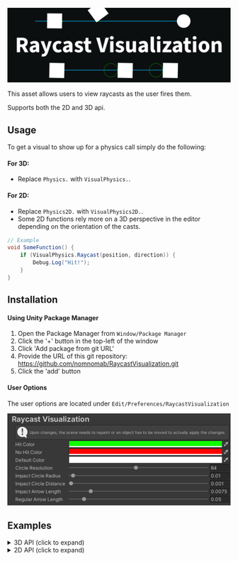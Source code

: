 ![Banner](./Gifs~/banner.png)

This asset allows users to view raycasts as the user fires them.

Supports both the 2D and 3D api.

## Usage
To get a visual to show up for a physics call simply do the following:

#### For 3D:
- Replace `Physics.` with `VisualPhysics.`.

#### For 2D:
- Replace `Physics2D.` with `VisualPhysics2D.`.
- Some 2D functions rely more on a 3D perspective in the editor depending on the orientation of the casts.

```csharp
// Example
void SomeFunction() {
    if (VisualPhysics.Raycast(position, direction)) {
        Debug.Log("Hit!");
    }
}
```

## Installation
#### Using Unity Package Manager
1. Open the Package Manager from `Window/Package Manager`
2. Click the '+' button in the top-left of the window
3. Click 'Add package from git URL'
4. Provide the URL of this git repository: https://github.com/nomnomab/RaycastVisualization.git
5. Click the 'add' button
#### User Options
The user options are located under `Edit/Preferences/RaycastVisualization`

![Settings](./Gifs~/3d/settings.png)

## Examples
<details>
    <summary>3D API (click to expand)</summary>

#### Raycast / Linecast
<img src="./Gifs~/3d/raycast.gif" alt="raycast" width="750"/>

#### RaycastAll / RaycastNonAlloc
<img src="./Gifs~/3d/raycast_all.gif" alt="raycast_all" width="750"/>

#### CapsuleCast
<img src="./Gifs~/3d/capsulecast.gif" alt="capsulecast" width="750"/>

#### CapsuleCastAll / CapsuleCastNonAlloc
<img src="./Gifs~/3d/capsulecast_all.gif" alt="capsulecast_all" width="750"/>

#### CheckCapsule
<img src="./Gifs~/3d/check_capsule.gif" alt="check_capsule" width="750"/>

#### OverlapCapsule / OverlapCapsuleNonAlloc
<img src="./Gifs~/3d/overlap_capsule.gif" alt="overlap_capsule" width="750"/>

#### BoxCast
<img src="./Gifs~/3d/boxcast.gif" alt="boxcast" width="750"/>

#### BoxCastAll / BoxCastNonAlloc
<img src="./Gifs~/3d/boxcast_all.gif" alt="boxcast_all" width="750"/>

#### CheckBox
<img src="./Gifs~/3d/check_box.gif" alt="check_box" width="750"/>

#### OverlapBox / OverlapBoxNonAlloc
<img src="./Gifs~/3d/overlap_box.gif" alt="overlap_box" width="750"/>

#### SphereCast
<img src="./Gifs~/3d/spherecast.gif" alt="spherecast" width="750"/>

#### SphereCastAll / SphereCastNonAlloc
<img src="./Gifs~/3d/spherecast_all.gif" alt="spherecast_all" width="750"/>

#### CheckSphere
<img src="./Gifs~/3d/check_sphere.gif" alt="check_sphere" width="750"/>

#### OverlapSphere / OverlapSphereNonAlloc
<img src="./Gifs~/3d/overlap_sphere.gif" alt="overlap_sphere" width="750"/>

#### Compute Penetration
<img src="./Gifs~/3d/compute_penetration.gif" alt="compute_penetration" width="750"/>

#### Closest Point
<img src="./Gifs~/3d/closest_point.gif" alt="closest_point" width="750"/>
</details>

<details>
    <summary>2D API (click to expand)</summary>

#### Raycast
<img src="./Gifs~/2d/raycast.gif" alt="raycast" width="750"/>

#### RaycastAll / RaycastAll / RaycastNonAlloc
<img src="./Gifs~/2d/raycast_all.gif" alt="raycast_all" width="750"/>

#### CapsuleCast
<img src="./Gifs~/2d/capsulecast.gif" alt="capsulecast" width="750"/>

#### CapsuleCastAll / CapsuleCastAll / CapsuleCastNonAlloc
<img src="./Gifs~/2d/capsulecast_all.gif" alt="capsulecast_all" width="750"/>

#### OverlapCapsule
<img src="./Gifs~/2d/overlap_capsule.gif" alt="overlap_capsule" width="750"/>

#### OverlapCapsuleAll / OverlapCapsuleNonAlloc
<img src="./Gifs~/2d/overlap_capsule_all.gif" alt="overlap_capsule_all" width="750"/>

#### BoxCast
<img src="./Gifs~/2d/boxcast.gif" alt="boxcast" width="750"/>

#### BoxCastAll / BoxCastAll / BoxCastNonAlloc
<img src="./Gifs~/2d/boxcast_all.gif" alt="boxcast_all" width="750"/>

#### OverlapBox
<img src="./Gifs~/2d/overlap_box.gif" alt="overlap_box" width="750"/>

#### OverlapBoxAll / OverlapBoxNonAlloc
<img src="./Gifs~/2d/overlap_box_all.gif" alt="overlap_box_all" width="750"/>

#### CircleCast
<img src="./Gifs~/2d/circlecast.gif" alt="circlecast" width="750"/>

#### CircleCastAll / CircleCastAll / CircleCastNonAlloc
<img src="./Gifs~/2d/circlecast_all.gif" alt="circlecast_all" width="750"/>

#### OverlapCircle
<img src="./Gifs~/2d/overlap_circle.gif" alt="overlap_circle" width="750"/>

#### OverlapCircleAll / OverlapCircleNonAlloc
<img src="./Gifs~/2d/overlap_circle_all.gif" alt="overlap_circle_all" width="750"/>

#### OverlapPoint
<img src="./Gifs~/2d/overlap_point.gif" alt="overlap_point" width="750"/>

#### OverlapPointAll / OverlapPointNonAlloc
<img src="./Gifs~/2d/overlap_point_all.gif" alt="overlap_point_all" width="750"/>

#### OverlapArea
<img src="./Gifs~/2d/overlap_area.gif" alt="overlap_area" width="750"/>

#### OverlapAreaAll / OverlapAreaNonAlloc
<img src="./Gifs~/2d/overlap_area_all.gif" alt="overlap_area_all" width="750"/>

#### OverlapCollider
<img src="./Gifs~/2d/overlap_collider.gif" alt="overlap_collider" width="750"/>

#### Closest Point
<img src="./Gifs~/2d/closest_point.gif" alt="closest_point" width="750"/>

#### Distance
<img src="./Gifs~/2d/distance.gif" alt="distance" width="750"/>

#### GetContacts
<img src="./Gifs~/2d/get_contacts.gif" alt="get_contacts" width="750"/>

#### GetContacts (points)
<img src="./Gifs~/2d/get_contacts_points.gif" alt="get_contacts_points" width="750"/>

#### IsTouching
<img src="./Gifs~/2d/is_touching.gif" alt="is_touching" width="750"/>

#### IsTouchingLayers
<img src="./Gifs~/2d/is_touching_layers.gif" alt="is_touching_layers" width="750"/>

#### GetRayIntersection
<img src="./Gifs~/2d/get_ray_intersection.gif" alt="get_ray_intersection" width="750"/>

#### GetRayIntersectionAll / GetRayIntersectionNonAlloc
<img src="./Gifs~/2d/get_ray_intersection_all.gif" alt="get_ray_intersection_all" width="750"/>
</details>
